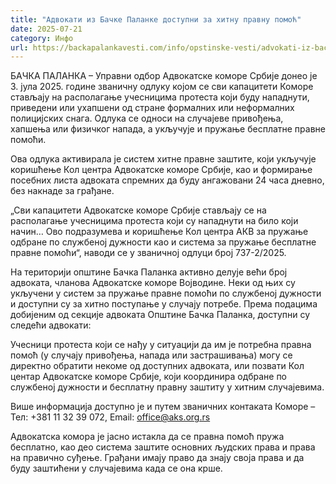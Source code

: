 ```yaml
---
title: "Адвокати из Бачке Паланке доступни за хитну правну помоћ"
date: 2025-07-21
category: Инфо
url: https://backapalankavesti.com/info/opstinske-vesti/advokati-iz-backe-palanke-dostupni-za-hitnu-pravnu-pomoc/
---
```


БАЧКА ПАЛАНКА – Управни одбор Адвокатске коморе Србије донео је 3. јула 2025. године званичну одлуку којом се сви капацитети Коморе стављају на располагање учесницима протеста који буду нападнути, приведени или ухапшени од стране формалних или неформалних полицијских снага. Одлука се односи на случајеве привођења, хапшења или физичког напада, а укључује и пружање бесплатне правне помоћи.

Ова одлука активирала је систем хитне правне заштите, који укључује коришћење Кол центра Адвокатске коморе Србије, као и формирање посебних листа адвоката спремних да буду ангажовани 24 часа дневно, без накнаде за грађане.

„Сви капацитети Адвокатске коморе Србије стављају се на располагање учесницима протеста који су нападнути на било који начин… Ово подразумева и коришћење Кол центра АКВ за пружање одбране по службеној дужности као и система за пружање бесплатне правне помоћи“, наводи се у званичној одлуци број 737-2/2025.

На територији општине Бачка Паланка активно делује већи број адвоката, чланова Адвокатске коморе Војводине. Неки од њих су укључени у систем за пружање правне помоћи по службеној дужности и доступни су за хитно поступање у случају потребе. Према подацима добијеним од секције адвоката Општине Бачка Паланка, доступни су следећи адвокати:

Учесници протеста који се нађу у ситуацији да им је потребна правна помоћ (у случају привођења, напада или застрашивања) могу се директно обратити некоме од доступних адвоката, или позвати Кол центар Адвокатске коморе Србије, који координира одбране по службеној дужности и бесплатну правну заштиту у хитним случајевима.

Више информација доступно је и путем званичних контаката Коморе – Тел: +381 11 32 39 072, Email: office@aks.org.rs

Адвокатска комора је јасно истакла да се правна помоћ пружа бесплатно, као део система заштите основних људских права и права на правично суђење. Грађани имају право да знају своја права и да буду заштићени у случајевима када се она крше.
